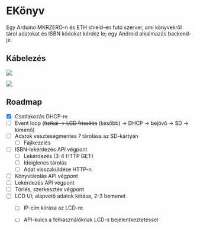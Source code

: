# EKönyv

Egy Arduino MKRZERO-n és ETH shield-en futó szerver, ami könyvekről tárol adatokat és ISBN kódokat kérdez le; egy Android alkalmazás backend-je.

## Kábelezés
![](https://docs.arduino.cc/static/e111efcef9f69d012577319bcce2f67c/4ef49/MKRETH_T1_IMG02.png)

![](https://docs.arduino.cc/static/afbe069c7e55e2a6b795727f75a03252/4ef49/MKRETH_T1_IMG03.png)

## Roadmap
- [x] Csatlakozás DHCP-re
- [ ] Event loop (~~fizikai → LCD frissítés~~ (később) → DHCP → bejövő → SD → kimenő)
- [ ] Adatok veszteségmentes *?* tárolása az SD-kártyán
  - [ ] Fájlkezelés
- [ ] ISBN-lekérdezés API végpont
  - [ ] Lekérdezés (3-4 HTTP GET)
  - [ ] Ideiglenes tárolás
  - [ ] Adat visszaküldése HTTP-n
- [ ] Könyvtárolás API végpont
- [ ] Lekérdezés API végpont
- [ ] Törlés, szerkesztés végpont
- [ ] LCD UI; alapvető adatok kiírása, 2-3 bemenet
  - [ ] IP-cím kiírása az LCD-re
  - [ ] API-kulcs a felhasználóknak LCD-s bejelentkeztetéssel

